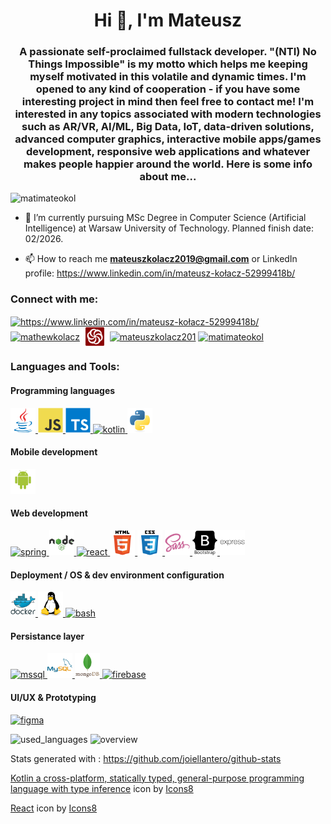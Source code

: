<h1 align="center">Hi 👋, I'm Mateusz</h1>
<h3 align="center">A passionate self-proclaimed fullstack developer. "(NTI) No Things Impossible" is my motto which helps me keeping myself motivated in this volatile and dynamic times. I'm opened to any kind of cooperation - if you have some interesting project in mind then feel free to contact me! I'm interested in any topics associated with modern technologies such as AR/VR, AI/ML, Big Data, IoT, data-driven solutions, advanced computer graphics, interactive mobile apps/games development, responsive web applications and whatever makes people happier around the world. Here is some info about me...</h3>

<p align="left"> <img src="https://komarev.com/ghpvc/?username=matimateokol&label=Profile%20views&color=0e75b6&style=flat" alt="matimateokol" /> </p>

- 🌱 I’m currently pursuing MSc Degree in Computer Science (Artificial Intelligence) at Warsaw University of Technology. Planned finish date: 02/2026.

- 📫 How to reach me **mateuszkolacz2019@gmail.com** or LinkedIn profile: https://www.linkedin.com/in/mateusz-kołacz-52999418b/

<h3 align="left">Connect with me:</h3>
<p align="left">
<a href="https://linkedin.com/in/https://www.linkedin.com/in/mateusz-kołacz-52999418b/" target="blank"><img align="center" src="https://raw.githubusercontent.com/rahuldkjain/github-profile-readme-generator/master/src/images/icons/Social/linked-in-alt.svg" alt="https://www.linkedin.com/in/mateusz-kołacz-52999418b/" height="30" width="40" /></a>
<a href="https://kaggle.com/mathewkolacz" target="blank"><img align="center" src="https://raw.githubusercontent.com/rahuldkjain/github-profile-readme-generator/master/src/images/icons/Social/kaggle.svg" alt="mathewkolacz" height="30" width="40" /></a>
<a href="https://www.codewars.com/users/Matimateokol" target="blank"><img align="center" src="https://raw.githubusercontent.com/Matimateokol/Matimateokol/master/icons/codewars.svg" alt="Matimateokol_codewars" height="30" width="40" /></a>
<a href="https://www.hackerrank.com/mateuszkolacz201" target="blank"><img align="center" src="https://raw.githubusercontent.com/rahuldkjain/github-profile-readme-generator/master/src/images/icons/Social/hackerrank.svg" alt="mateuszkolacz201" height="30" width="40" /></a>
<a href="https://www.leetcode.com/matimateokol" target="blank"><img align="center" src="https://raw.githubusercontent.com/rahuldkjain/github-profile-readme-generator/master/src/images/icons/Social/leet-code.svg" alt="matimateokol" height="30" width="40" /></a>
</p>

<h3 align="left">Languages and Tools:</h3>
<p align="left">
  <h4>Programming languages</h4>
    <a href="https://www.java.com" target="_blank" rel="noreferrer"> <img src="https://raw.githubusercontent.com/devicons/devicon/master/icons/java/java-original.svg" alt="java" width="40" height="40"/> </a> 
    <a href="https://developer.mozilla.org/en-US/docs/Web/JavaScript" target="_blank" rel="noreferrer"> <img src="https://raw.githubusercontent.com/devicons/devicon/master/icons/javascript/javascript-original.svg" alt="javascript" width="40" height="40"/> </a>
    <a href="https://www.typescriptlang.org" target="_blank" rel="noreferrer"> <img src="https://raw.githubusercontent.com/devicons/devicon/master/icons/typescript/typescript-original.svg" alt="typescript" width="40" height="40"/> </a>  
    <a href="https://kotlinlang.org" rel="noreferrer"> <img src="https://img.icons8.com/external-tal-revivo-shadow-tal-revivo/24/external-kotlin-a-cross-platform-statically-typed-general-purpose-programming-language-with-type-inference-logo-shadow-tal-revivo.png" alt="kotlin" width="40" height="40" /> </a>
    <a href="https://www.python.org" target="_blank" rel="noreferrer"> <img src="https://raw.githubusercontent.com/devicons/devicon/master/icons/python/python-original.svg" alt="python" width="40" height="40"/> </a> 
  <h4>Mobile development</h4>
    <a href="https://developer.android.com" target="_blank" rel="noreferrer"> <img src="https://raw.githubusercontent.com/devicons/devicon/master/icons/android/android-original-wordmark.svg" alt="android" width="40" height="40"/> </a>
  <h4>Web development</h4>
    <a href="https://spring.io/" target="_blank" rel="noreferrer"> <img src="https://www.vectorlogo.zone/logos/springio/springio-icon.svg" alt="spring" width="40" height="40"/> 
    <a href="https://nodejs.org" target="_blank" rel="noreferrer"> <img src="https://raw.githubusercontent.com/devicons/devicon/master/icons/nodejs/nodejs-original-wordmark.svg" alt="nodejs" width="40" height="40"/> </a> 
    <a href="https://react.dev" target="_blank" rel="noreferrer"> <img src="https://img.icons8.com/officel/40/react.png" alt="react" width="40" height="40"/> </a> 
    <a href="https://www.w3.org/html/" target="_blank" rel="noreferrer"> <img src="https://raw.githubusercontent.com/devicons/devicon/master/icons/html5/html5-original-wordmark.svg" alt="html5" width="40" height="40"/> </a> 
    <a href="https://www.w3schools.com/cs/" target="_blank" rel="noreferrer"> <img src="https://raw.githubusercontent.com/devicons/devicon/master/icons/css3/css3-original-wordmark.svg" alt="css3" width="40" height="40"/> </a> 
    <a href="https://sass-lang.com" target="_blank" rel="noreferrer"> <img src="https://raw.githubusercontent.com/devicons/devicon/master/icons/sass/sass-original.svg" alt="sass" width="40" height="40"/> </a> 
    <a href="https://getbootstrap.com" target="_blank" rel="noreferrer"> <img src="https://raw.githubusercontent.com/devicons/devicon/master/icons/bootstrap/bootstrap-plain-wordmark.svg" alt="bootstrap" width="40" height="40"/> </a> 
    <a href="https://expressjs.com" target="_blank" rel="noreferrer"> <img src="https://raw.githubusercontent.com/devicons/devicon/master/icons/express/express-original-wordmark.svg" alt="express" width="40" height="40"/> </a> 
  <h4>Deployment / OS & dev environment configuration</h4>
    <a href="https://www.docker.com/" target="_blank" rel="noreferrer"> <img src="https://raw.githubusercontent.com/devicons/devicon/master/icons/docker/docker-original-wordmark.svg" alt="docker" width="40" height="40"/> </a> 
    <a href="https://www.linux.org/" target="_blank" rel="noreferrer"> <img src="https://raw.githubusercontent.com/devicons/devicon/master/icons/linux/linux-original.svg" alt="linux" width="40" height="40"/> </a> 
    <a href="https://www.gnu.org/software/bash/" target="_blank" rel="noreferrer"> <img src="https://www.vectorlogo.zone/logos/gnu_bash/gnu_bash-icon.svg" alt="bash" width="40" height="40"/> </a>
  <h4>Persistance layer</h4>
    <a href="https://www.microsoft.com/en-us/sql-server" target="_blank" rel="noreferrer"> <img src="https://www.svgrepo.com/show/303229/microsoft-sql-server-logo.svg" alt="mssql" width="40" height="40"/> </a> 
    <a href="https://www.mysql.com/" target="_blank" rel="noreferrer"> <img src="https://raw.githubusercontent.com/devicons/devicon/master/icons/mysql/mysql-original-wordmark.svg" alt="mysql" width="40" height="40"/> </a> 
    <a href="https://www.mongodb.com/" target="_blank" rel="noreferrer"> <img src="https://raw.githubusercontent.com/devicons/devicon/master/icons/mongodb/mongodb-original-wordmark.svg" alt="mongodb" width="40" height="40"/> </a> 
    <a href="https://firebase.google.com/" target="_blank" rel="noreferrer"> <img src="https://www.vectorlogo.zone/logos/firebase/firebase-icon.svg" alt="firebase" width="40" height="40"/> </a>
  <h4>UI/UX & Prototyping</h4>
    <a href="https://www.figma.com/" target="_blank" rel="noreferrer"> <img src="https://www.vectorlogo.zone/logos/figma/figma-icon.svg" alt="figma" width="40" height="40"/> </a> 
</p>

![used_languages](https://github.com/Matimateokol/github-stats-generator/blob/master/generated/languages.svg)
![overview](https://github.com/Matimateokol/github-stats-generator/blob/master/generated/overview.svg)

Stats generated with : https://github.com/joiellantero/github-stats

<a  href="https://icons8.com/icon/bGD8ChgdMIJV/kotlin-a-cross-platform,-statically-typed,-general-purpose-programming-language-with-type-inference">Kotlin a cross-platform, statically typed, general-purpose programming language with type inference</a> icon by <a href="https://icons8.com">Icons8</a>

<a  href="https://icons8.com/icon/wPohyHO_qO1a/react">React</a> icon by <a href="https://icons8.com">Icons8</a>
